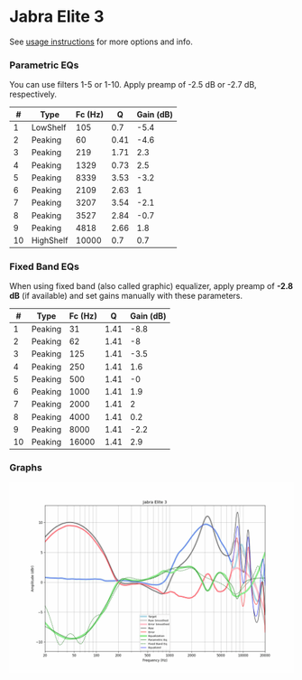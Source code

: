 # Jabra Elite 3
See [usage instructions](https://github.com/jaakkopasanen/AutoEq#usage) for more options and info.

### Parametric EQs
You can use filters 1-5 or 1-10. Apply preamp of -2.5 dB or -2.7 dB, respectively.

|   # | Type      |   Fc (Hz) |    Q |   Gain (dB) |
|-----|-----------|-----------|------|-------------|
|   1 | LowShelf  |       105 | 0.7  |        -5.4 |
|   2 | Peaking   |        60 | 0.41 |        -4.6 |
|   3 | Peaking   |       219 | 1.71 |         2.3 |
|   4 | Peaking   |      1329 | 0.73 |         2.5 |
|   5 | Peaking   |      8339 | 3.53 |        -3.2 |
|   6 | Peaking   |      2109 | 2.63 |         1   |
|   7 | Peaking   |      3207 | 3.54 |        -2.1 |
|   8 | Peaking   |      3527 | 2.84 |        -0.7 |
|   9 | Peaking   |      4818 | 2.66 |         1.8 |
|  10 | HighShelf |     10000 | 0.7  |         0.7 |

### Fixed Band EQs
When using fixed band (also called graphic) equalizer, apply preamp of **-2.8 dB** (if available) and set gains manually with these parameters.

|   # | Type    |   Fc (Hz) |    Q |   Gain (dB) |
|-----|---------|-----------|------|-------------|
|   1 | Peaking |        31 | 1.41 |        -8.8 |
|   2 | Peaking |        62 | 1.41 |        -8   |
|   3 | Peaking |       125 | 1.41 |        -3.5 |
|   4 | Peaking |       250 | 1.41 |         1.6 |
|   5 | Peaking |       500 | 1.41 |        -0   |
|   6 | Peaking |      1000 | 1.41 |         1.9 |
|   7 | Peaking |      2000 | 1.41 |         2   |
|   8 | Peaking |      4000 | 1.41 |         0.2 |
|   9 | Peaking |      8000 | 1.41 |        -2.2 |
|  10 | Peaking |     16000 | 1.41 |         2.9 |

### Graphs
![](./Jabra%20Elite%203.png)
